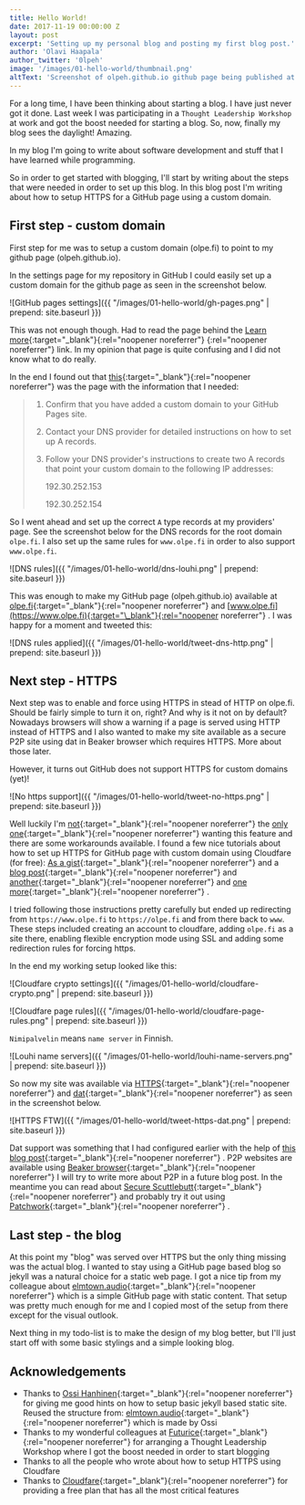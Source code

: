 ```yaml
---
title: Hello World!
date: 2017-11-19 00:00:00 Z
layout: post
excerpt: 'Setting up my personal blog and posting my first blog post.'
author: 'Olavi Haapala'
author_twitter: '0lpeh'
image: '/images/01-hello-world/thumbnail.png'
altText: 'Screenshot of olpeh.github.io github page being published at olpe.fi'
---
```


For a long time, I have been thinking about starting a blog. I have just never got it done. Last week I was participating in a `Thought Leadership Workshop` at work and got the boost needed for starting a blog. So, now, finally my blog sees the daylight! Amazing.

In my blog I'm going to write about software development and stuff that I have learned while programming.

So in order to get started with blogging, I'll start by writing about the steps that were needed in order to set up this blog. In this blog post I'm writing about how to setup HTTPS for a GitHub page using a custom domain.

## First step - custom domain

First step for me was to setup a custom domain (olpe.fi) to point to my github page (olpeh.github.io).

In the settings page for my repository in GitHub I could easily set up a custom domain for the github page as seen in the screenshot below.

![GitHub pages settings]({{ "/images/01-hello-world/gh-pages.png" | prepend: site.baseurl }})

This was not enough though. Had to read the page behind the [Learn more](https://help.github.com/articles/using-a-custom-domain-with-github-pages/){:target="\_blank"}{:rel="noopener noreferrer"} {:rel="noopener noreferrer"} link. In my opinion that page is quite confusing and I did not know what to do really.

In the end I found out that [this](https://help.github.com/articles/setting-up-an-apex-domain/#configuring-a-records-with-your-dns-provider/){:target="\_blank"}{:rel="noopener noreferrer"} was the page with the information that I needed:

> 1.  Confirm that you have added a custom domain to your GitHub Pages site.
>
> 2.  Contact your DNS provider for detailed instructions on how to set up A records.
>
> 3.  Follow your DNS provider's instructions to create two A records that point your custom domain to the following IP addresses:
>
>     192.30.252.153
>
>     192.30.252.154

So I went ahead and set up the correct `A` type records at my providers' page. See the screenshot below for the DNS records for the root domain `olpe.fi`. I also set up the same rules for `www.olpe.fi` in order to also support `www.olpe.fi`.

![DNS rules]({{ "/images/01-hello-world/dns-louhi.png" | prepend: site.baseurl }})

This was enough to make my GitHub page (olpeh.github.io) available at [olpe.fi](https://olpe.fi){:target="\_blank"}{:rel="noopener noreferrer"} and [www.olpe.fi](https://www.olpe.fi){:target="\_blank"}{:rel="noopener noreferrer"} . I was happy for a moment and tweeted this:

![DNS rules applied]({{ "/images/01-hello-world/tweet-dns-http.png" | prepend: site.baseurl }})

## Next step - HTTPS

Next step was to enable and force using HTTPS in stead of HTTP on olpe.fi. Should be fairly simple to turn it on, right? And why is it not on by default? Nowadays browsers will show a warning if a page is served using HTTP instead of HTTPS and I also wanted to make my site available as a secure P2P site using dat in Beaker browser which requires HTTPS. More about those later.

However, it turns out GitHub does not support HTTPS for custom domains (yet)!

![No https support]({{ "/images/01-hello-world/tweet-no-https.png" | prepend: site.baseurl }})

Well luckily I'm [not](https://github.com/isaacs/github/issues/156){:target="\_blank"}{:rel="noopener noreferrer"} the [only one](https://gist.github.com/coolaj86/e07d42f5961c68fc1fc8){:target="\_blank"}{:rel="noopener noreferrer"} wanting this feature and there are some workarounds available. I found a few nice tutorials about how to set up HTTPS for GitHub page with custom domain using Cloudfare (for free): [As a gist](https://gist.github.com/cvan/8630f847f579f90e0c014dc5199c337b){:target="\_blank"}{:rel="noopener noreferrer"} and a [blog post](https://blog.cloudflare.com/secure-and-fast-github-pages-with-cloudflare/){:target="\_blank"}{:rel="noopener noreferrer"} and [another](https://sheharyar.me/blog/free-ssl-for-github-pages-with-custom-domains/){:target="\_blank"}{:rel="noopener noreferrer"} and [one more](https://hackernoon.com/set-up-ssl-on-github-pages-with-custom-domains-for-free-a576bdf51bc){:target="\_blank"}{:rel="noopener noreferrer"} .

I tried following those instructions pretty carefully but ended up redirecting from `https://www.olpe.fi` to `https://olpe.fi` and from there back to `www`. These steps included creating an account to cloudfare, adding `olpe.fi` as a site there, enabling flexible encryption mode using SSL and adding some redirection rules for forcing https.

In the end my working setup looked like this:

![Cloudfare crypto settings]({{ "/images/01-hello-world/cloudfare-crypto.png" | prepend: site.baseurl }})

![Cloudfare page rules]({{ "/images/01-hello-world/cloudfare-page-rules.png" | prepend: site.baseurl }})

`Nimipalvelin` means `name server` in Finnish.

![Louhi name servers]({{ "/images/01-hello-world/louhi-name-servers.png" | prepend: site.baseurl }})

So now my site was available via [HTTPS](https://olpe.fi/){:target="\_blank"}{:rel="noopener noreferrer"} and [dat](dat://olpe.fi/){:target="\_blank"}{:rel="noopener noreferrer"} as seen in the screenshot below.

![HTTPS FTW]({{ "/images/01-hello-world/tweet-https-dat.png" | prepend: site.baseurl }})

Dat support was something that I had configured earlier with the help of [this blog post](https://handbook.protozoa.nz/experiments/p2p_github_pages.html){:target="\_blank"}{:rel="noopener noreferrer"} . P2P websites are available using [Beaker browser](https://beakerbrowser.com/){:target="\_blank"}{:rel="noopener noreferrer"} I will try to write more about P2P in a future blog post. In the meantime you can read about [Secure Scuttlebutt](https://www.scuttlebutt.nz/){:target="\_blank"}{:rel="noopener noreferrer"} and probably try it out using [Patchwork](https://github.com/ssbc/patchwork){:target="\_blank"}{:rel="noopener noreferrer"} .

## Last step - the blog

At this point my "blog" was served over HTTPS but the only thing missing was the actual blog. I wanted to stay using a GitHub page based blog so jekyll was a natural choice for a static web page. I got a nice tip from my colleague about [elmtown.audio](https://github.com/elmtown/elmtown.github.io){:target="\_blank"}{:rel="noopener noreferrer"} which is a simple GitHub page with static content. That setup was pretty much enough for me and I copied most of the setup from there except for the visual outlook.

Next thing in my todo-list is to make the design of my blog better, but I'll just start off with some basic stylings and a simple looking blog.

## Acknowledgements

- Thanks to [Ossi Hanhinen](https://futurice.com/people/ossi-hanhinen){:target="\_blank"}{:rel="noopener noreferrer"} for giving me good hints on how to setup basic jekyll based static site. Reused the structure from: [elmtown.audio](https://github.com/elmtown/elmtown.github.io){:target="\_blank"}{:rel="noopener noreferrer"} which is made by Ossi
- Thanks to my wonderful colleagues at [Futurice](https://futurice.com/){:target="\_blank"}{:rel="noopener noreferrer"} for arranging a Thought Leadership Workshop where I got the boost needed in order to start blogging
- Thanks to all the people who wrote about how to setup HTTPS using Cloudfare
- Thanks to [Cloudfare](https://www.cloudflare.com/){:target="\_blank"}{:rel="noopener noreferrer"} for providing a free plan that has all the most critical features
